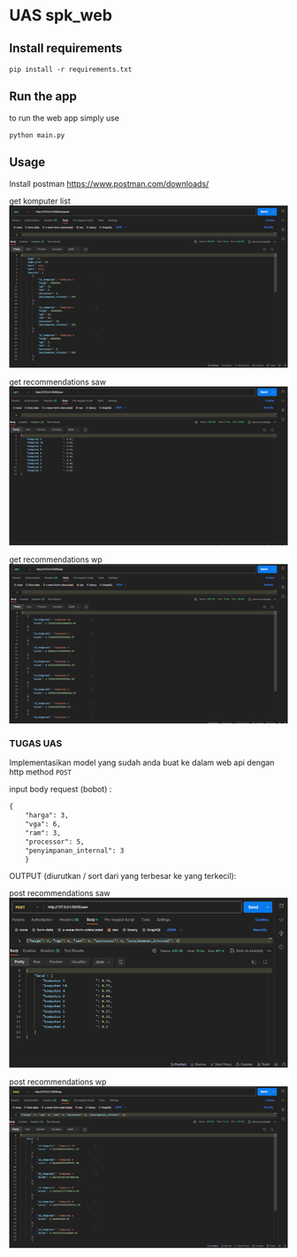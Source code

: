# UAS spk_web

## Install requirements

    pip install -r requirements.txt

## Run the app
to run the web app simply  use

    python main.py

## Usage
Install postman 
https://www.postman.com/downloads/

get komputer list
<img src='img/get_komputer.png' alt='laptop list'/>

get recommendations saw
<img src='img/get_saw.png' alt='recommendations saw'/>

get recommendations wp
<img src='img/get_wp.png' alt='recommendations wp'/>


### TUGAS UAS
Implementasikan model yang sudah anda buat ke dalam web api dengan http method `POST`  

input body request (bobot) :

    {
		"harga": 3, 
		"vga": 6, 
		"ram": 3, 
		"processor": 5, 
		"penyimpanan_internal": 3
		}

OUTPUT (diurutkan / sort dari yang terbesar ke yang terkecil):

post recommendations saw
<img src='img/post_saw.png' alt='recommendations saw'/>

post recommendations wp
<img src='img/post_wp.png' alt='recommendations wp'/>
